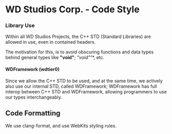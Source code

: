 # WD Studios Corp. - Code Style

### Library Use

Within all WD Studios Projects, the C++ STD (Standard Libraries) are allowed in use, even in contained headers. 

The motivation for this, is to avoid obscuring functions and data types behind general types like **"void"**; **"void*""**, etc.

#### WDFramework (wdtier0)

Since we allow the C++ STD to be used, and at the same time, we actively also use our internal STD, called WDFramework; WDFramework has full interop between C++ STD and WDFramework, allowing programmers to use our types interchangeably. 


## Code Formatting

We use clang-format, and use WebKits styling rules.